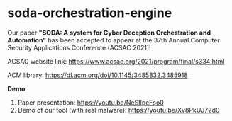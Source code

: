 # soda-orchestration-engine

Our paper **"SODA: A system for Cyber Deception Orchestration and Automation"** has been accepted to appear at the 37th Annual Computer Security Applications Conference (ACSAC 2021)!

ACSAC website link: https://www.acsac.org/2021/program/final/s334.html

ACM library: https://dl.acm.org/doi/10.1145/3485832.3485918

**Demo**
1. Paper presentation: https://youtu.be/NeSIIpcFso0
2. Demo of our tool (with real malware): https://youtu.be/Xv8PkUJ72d0
